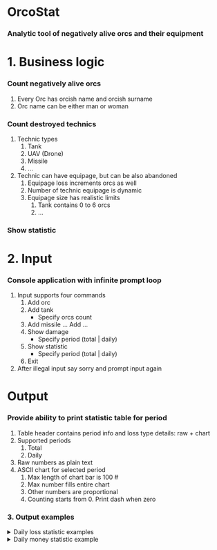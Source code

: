 # OrcoStat
### Analytic tool of negatively alive orcs and their equipment

# 1. Business logic
### Count negatively alive orcs
1. Every Orc has orcish name and orcish surname
2. Orc name can be either man or woman

### Count destroyed technics
1. Technic types
    1. Tank
    2. UAV (Drone)
    3. Missile
    4. ...
2. Technic can have equipage, but can be also abandoned
    1. Equipage loss increments orcs as well
    2. Number of technic equipage is dynamic
    3. Equipage size has realistic limits
        1. Tank contains 0 to 6 orcs
        2. ...

### Show statistic

# 2. Input
### Console application with infinite prompt loop
1. Input supports four commands
    1. Add orc
    2. Add tank
        - Specify orcs count
    3. Add missile
       ... Add ...
    4. Show damage
        - Specify period (total | daily)
    5. Show statistic
        - Specify period (total | daily)
    6. Exit
2. After illegal input say sorry and prompt input again


# Output
### Provide ability to print statistic table for period
1. Table header contains period info and loss type details: raw + chart
2. Supported periods
    1. Total
    2. Daily
3. Raw numbers as plain text
4. ASCII chart for selected period
    1. Max length of chart bar is 100 #
    2. Max number fills entire chart
    3. Other numbers are proportional
    4. Counting starts from 0. Print dash when zero

### 3. Output examples

<details>
<summary>Daily loss statistic examples</summary>

| period     | troops count | troops chart                                                                                         |
|------------|--------------|------------------------------------------------------------------------------------------------------|
| ...        | ...          | ...                                                                                                  | 
| 2022-11-14 | 510          | ########################################################################                             | 
| 2022-11-15 | 710          | #################################################################################################### | 
| 2022-11-16 | 630          | #########################################################################################            | 
| 2022-11-17 | 400          | ########################################################                                             | 
| 2022-11-18 | 350          | #################################################                                                    | 
| 2022-11-19 | 420          | ###########################################################                                          | 
| 2022-11-20 | 330          | ##############################################                                                       |

| period     | tanks count | tanks chart                                                                                          |
|------------|-------------|------------------------------------------------------------------------------------------------------|
| ...        | ...         | ...                                                                                                  | 
| 2022-11-14 | 8           | ##############################################################                                       | 
| 2022-11-15 | 13          | #################################################################################################### | 
| 2022-11-16 | 10          | #############################################################################                        | 
| 2022-11-17 | 7           | ######################################################                                               | 
| 2022-11-18 | 1           | ########                                                                                             | 
| 2022-11-19 | 6           | ##############################################                                                       | 
| 2022-11-20 | 1           | ########                                                                                             | 

| period     | missiles count | missiles chart                                                                                       |
|------------|----------------|------------------------------------------------------------------------------------------------------|
| ...        | ...            | ...                                                                                                  | 
| 2022-11-14 | 0              | -                                                                                                    | 
| 2022-11-15 | 0              | -                                                                                                    | 
| 2022-11-16 | 75             | #################################################################################################### | 
| 2022-11-17 | 0              | -                                                                                                    | 
| 2022-11-18 | 6              | ##########                                                                                           | 
| 2022-11-19 | 0              | -                                                                                                    | 
| 2022-11-20 | 0              | -                                                                                                    |

| period     | uav count | uav chart                                                                                            |
|------------|-----------|------------------------------------------------------------------------------------------------------|
| ...        | ...       | ...                                                                                                  | 
| 2022-11-14 | 2         | ##############                                                                                       | 
| 2022-11-15 | 2         | ##############                                                                                       | 
| 2022-11-16 | 14        | #################################################################################################### | 
| 2022-11-17 | 6         | ###########################################                                                          | 
| 2022-11-18 | 5         | ####################################                                                                 | 
| 2022-11-19 | 0         | -                                                                                                    | 
| 2022-11-20 | 1         | #######                                                                                              | 
</details>

<details>
<summary>Daily money statistic example</summary>

| period     | money        | money chart                                                                                          |
|------------|--------------|------------------------------------------------------------------------------------------------------|
| ...        | ...          | ...                                                                                                  | 
| 2022-11-14 | 34 200 000$  | #######                                                                                              | 
| 2022-11-15 | 53 200 000$  | ###########                                                                                          | 
| 2022-11-16 | 492 600 000$ | #################################################################################################### | 
| 2022-11-17 | 29 000 000$  | ######                                                                                               | 
| 2022-11-18 | 46 000 000$  | #########                                                                                            | 
| 2022-11-19 | 26 400 000$  | #####                                                                                                | 
| 2022-11-20 | 9 600 000$   | ##                                                                                                   |

</details>